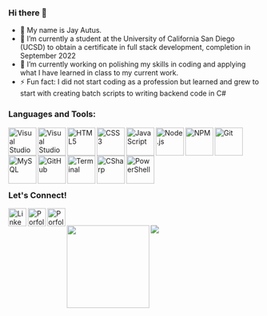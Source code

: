 
### Hi there 👋

- 💬 My name is Jay Autus.
- 🌱 I’m currently a student at the University of California San Diego (UCSD) to obtain a certificate in full stack development, completion in September 2022
- 🔭 I’m currently working on polishing my skills in coding and applying what I have learned in class to my current work.
- ⚡ Fun fact: I did not start coding as a profession but learned and grew to start with creating batch scripts to writing backend code in C#

### Languages and Tools:

<img align="left" alt="Visual Studio Code" width="56px" src="https://img.icons8.com/color/344/visual-studio-code-2019.png" />
<img align="left" alt="Visual Studio" width="56px" src="https://img.icons8.com/color/344/visual-studio--v2.png" />
<img align="left" alt="HTML5" width="56px" src="https://img.icons8.com/color/344/html-5--v1.png" />
<img align="left" alt="CSS3" width="56px" src="https://img.icons8.com/color/344/css3.png" />
<img align="left" alt="JavaScript" width="56px" src="https://img.icons8.com/dusk/344/javascript-logo.png" />
<img align="left" alt="Node.js" width="56px" src="https://img.icons8.com/fluency/344/node-js.png" />
<img align="left" alt="NPM" width="56px" src="https://img.icons8.com/color/344/npm.png" />
<img align="left" alt="Git" width="56px" src="https://img.icons8.com/color/344/git.png" />
<img align="left" alt="MySQL" width="56px" src="https://img.icons8.com/fluency/344/mysql-logo.png" />
<img align="left" alt="GitHub" width="56px" src="https://img.icons8.com/bubbles/344/github.png" />
<img align="left" alt="Terminal" width="56px" src="https://img.icons8.com/external-flaticons-flat-flat-icons/344/external-terminal-computer-programming-flaticons-flat-flat-icons.png" />
<img align="left" alt="CSharp" width="56px" src="https://img.icons8.com/color/344/c-sharp-logo-2.png" />
<img align="left" alt="PowerShell" width="56px" src="https://img.icons8.com/external-tal-revivo-shadow-tal-revivo/344/external-powershell-a-task-based-command-line-shell-and-scripting-language-logo-shadow-tal-revivo.png" />

<br/>
<br/>
<br/>
<br/>
<br/>
<br/>


### Let's Connect!

<a href="https://www.linkedin.com/in/jautus/"><img img align="left" alt="LinkedIn" width="36px" src="https://img.icons8.com/external-justicon-lineal-color-justicon/344/external-linkedin-social-media-justicon-lineal-color-justicon.png"></a>


<a href="https://jak3ster.github.io/My-Updated-Porfolio-Page/"><img img align="left" alt="Porfolio" width="36px" src="https://img.icons8.com/fluency/344/portfolio.png"></a>

<a href="mailto:jautus@hotmail.com" target="_blank"><img img align="left" alt="Porfolio" width="36px" src="https://img.icons8.com/bubbles/344/new-post.png"></a>

<br/>
<br/>

<div>
<img align="left" height="165px" src="https://github-readme-stats.vercel.app/api?username=jak3ster&show_icons=true&theme=algolia" />
<img align="left" src="https://github-readme-stats.vercel.app/api/top-langs/?username=jak3ster&layout=compact&theme=algolia" />
</div>








<!-- SAMPLE -->
<!--
**jak3ster/jak3ster** is a ✨ _special_ ✨ repository because its `README.md` (this file) appears on your GitHub profile.

Here are some ideas to get you started:

- 🔭 I’m currently working on ...
- 🌱 I’m currently learning ...
- 👯 I’m looking to collaborate on ...
- 🤔 I’m looking for help with ...
- 💬 Ask me about ...
- 📫 How to reach me: ...
- 😄 Pronouns: ...
- ⚡ Fun fact: ...
-->

